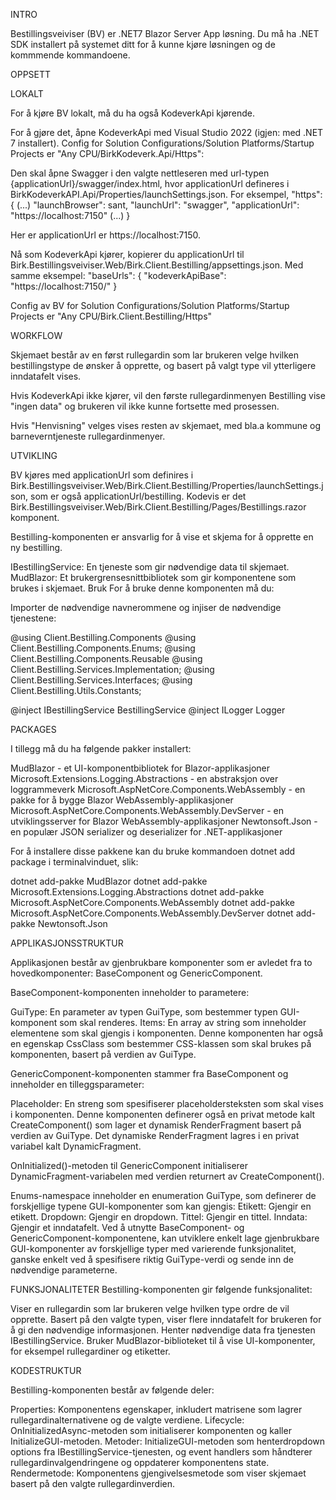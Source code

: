 INTRO

Bestillingsveiviser (BV) er .NET7 Blazor Server App løsning.
Du må ha .NET SDK installert på systemet ditt for å kunne kjøre løsningen og de kommmende kommandoene.

OPPSETT

LOKALT

For å kjøre BV lokalt, må du ha også KodeverkApi kjørende.

For å gjøre det, åpne KodeverkApi med Visual Studio 2022 (igjen: med .NET 7 installert).
Config for Solution Configurations/Solution Platforms/Startup Projects er "Any CPU/BirkKodeverk.Api/Https":

Den skal åpne Swagger i den valgte nettleseren med url-typen {applicationUrl}/swagger/index.html, hvor applicationUrl defineres i BirkKodeverkAPI.Api/Properties/launchSettings.json.
For eksempel,
"https": {
       (...)
       "launchBrowser": sant,
       "launchUrl": "swagger",
       "applicationUrl": "https://localhost:7150"
       (...) }

Her er applicationUrl er https://localhost:7150.

Nå som KodeverkApi kjører, kopierer du applicationUrl til Birk.Bestillingsveiviser.Web/Birk.Client.Bestilling/appsettings.json.
Med samme eksempel:
"baseUrls": {
     "kodeverkApiBase": "https://localhost:7150/" }

Config av BV for Solution Configurations/Solution Platforms/Startup Projects er "Any CPU/Birk.Client.Bestilling/Https"

WORKFLOW

Skjemaet består av en først rullegardin som lar brukeren velge hvilken bestillingstype de ønsker å opprette, og basert på valgt type vil ytterligere inndatafelt vises.

Hvis KodeverkApi ikke kjører, vil den første rullegardinmenyen Bestilling vise "ingen data" og brukeren vil ikke kunne fortsette med prosessen.

Hvis "Henvisning" velges vises resten av skjemaet, med bla.a kommune og barneverntjeneste rullegardinmenyer.

UTVIKLING

BV kjøres med applicationUrl som definires i Birk.Bestillingsveiviser.Web/Birk.Client.Bestilling/Properties/launchSettings.json, som er også applicationUrl/bestilling.
Kodevis er det Birk.Bestillingsveiviser.Web/Birk.Client.Bestilling/Pages/Bestillings.razor komponent.

Bestilling-komponenten er ansvarlig for å vise et skjema for å opprette en ny bestilling. 

IBestillingService: En tjeneste som gir nødvendige data til skjemaet.
MudBlazor: Et brukergrensesnittbibliotek som gir komponentene som brukes i skjemaet.
Bruk
For å bruke denne komponenten må du:

Importer de nødvendige navnerommene og injiser de nødvendige tjenestene:

@using Client.Bestilling.Components
@using Client.Bestilling.Components.Enums;
@using Client.Bestilling.Components.Reusable
@using Client.Bestilling.Services.Implementation;
@using Client.Bestilling.Services.Interfaces;
@using Client.Bestilling.Utils.Constants;

@inject IBestillingService BestillingService
@inject ILogger<Bestilling> Logger

PACKAGES

I tillegg må du ha følgende pakker installert:

MudBlazor - et UI-komponentbibliotek for Blazor-applikasjoner
Microsoft.Extensions.Logging.Abstractions - en abstraksjon over loggrammeverk
Microsoft.AspNetCore.Components.WebAssembly - en pakke for å bygge Blazor WebAssembly-applikasjoner
Microsoft.AspNetCore.Components.WebAssembly.DevServer - en utviklingsserver for Blazor WebAssembly-applikasjoner
Newtonsoft.Json - en populær JSON serializer og deserializer for .NET-applikasjoner

For å installere disse pakkene kan du bruke kommandoen dotnet add package i terminalvinduet, slik:

dotnet add-pakke MudBlazor
dotnet add-pakke Microsoft.Extensions.Logging.Abstractions
dotnet add-pakke Microsoft.AspNetCore.Components.WebAssembly
dotnet add-pakke Microsoft.AspNetCore.Components.WebAssembly.DevServer
dotnet add-pakke Newtonsoft.Json

APPLIKASJONSSTRUKTUR

Applikasjonen består av gjenbrukbare komponenter som er avledet fra to hovedkomponenter: BaseComponent og GenericComponent.

BaseComponent-komponenten inneholder to parametere:

GuiType: En parameter av typen GuiType, som bestemmer typen GUI-komponent som skal renderes.
Items: En array av string som inneholder elementene som skal gjengis i komponenten.
Denne komponenten har også en egenskap CssClass som bestemmer CSS-klassen som skal brukes på komponenten, basert på verdien av GuiType.

GenericComponent-komponenten stammer fra BaseComponent og inneholder en tilleggsparameter:

Placeholder: En streng som spesifiserer placeholdersteksten som skal vises i komponenten.
Denne komponenten definerer også en privat metode kalt CreateComponent() som lager et dynamisk RenderFragment basert på verdien av GuiType. Det dynamiske RenderFragment lagres i en privat variabel kalt DynamicFragment.

OnInitialized()-metoden til GenericComponent initialiserer DynamicFragment-variabelen med verdien returnert av CreateComponent().

Enums-namespace inneholder en enumeration GuiType, som definerer de forskjellige typene GUI-komponenter som kan gjengis:
Etikett: Gjengir en etikett.
Dropdown: Gjengir en dropdown.
Tittel: Gjengir en tittel.
Inndata: Gjengir et inndatafelt.
Ved å utnytte BaseComponent- og GenericComponent-komponentene, kan utviklere enkelt lage gjenbrukbare GUI-komponenter av forskjellige typer med varierende funksjonalitet, ganske enkelt ved å spesifisere riktig GuiType-verdi og sende inn de nødvendige parameterne.

FUNKSJONALITETER
Bestilling-komponenten gir følgende funksjonalitet:

Viser en rullegardin som lar brukeren velge hvilken type ordre de vil opprette.
Basert på den valgte typen, viser flere inndatafelt for brukeren for å gi den nødvendige informasjonen.
Henter nødvendige data fra tjenesten IBestillingService.
Bruker MudBlazor-biblioteket til å vise UI-komponenter, for eksempel rullegardiner og etiketter.

KODESTRUKTUR

Bestilling-komponenten består av følgende deler:

Properties: Komponentens egenskaper, inkludert matrisene som lagrer rullegardinalternativene og de valgte verdiene.
Lifecycle: OnInitializedAsync-metoden som initialiserer komponenten og kaller InitializeGUI-metoden.
Metoder: InitializeGUI-metoden som henterdropdown options fra IBestillingService-tjenesten, og event handlers som håndterer rullegardinvalgendringene og oppdaterer komponentens state.
Rendermetode: Komponentens gjengivelsesmetode som viser skjemaet basert på den valgte rullegardinverdien.